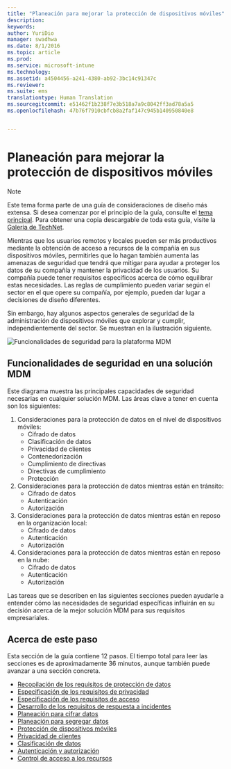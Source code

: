 ```yaml
---
title: "Planeación para mejorar la protección de dispositivos móviles"
description: 
keywords: 
author: YuriDio
manager: swadhwa
ms.date: 8/1/2016
ms.topic: article
ms.prod: 
ms.service: microsoft-intune
ms.technology: 
ms.assetid: a4504456-a241-4380-ab92-3bc14c91347c
ms.reviewer: 
ms.suite: ems
translationtype: Human Translation
ms.sourcegitcommit: e51462f1b238f7e3b518a7a9c8042ff3ad78a5a5
ms.openlocfilehash: 47b76f7910cbfcb8a2faf147c945b140950840e8


---
```


# Planeación para mejorar la protección de dispositivos móviles

>[!NOTE]
>Este tema forma parte de una guía de consideraciones de diseño más extensa. Si desea comenzar por el principio de la guía, consulte el [tema principal](mdm-design-considerations-guide.md). Para obtener una copia descargable de toda esta guía, visite la [Galería de TechNet](https://gallery.technet.microsoft.com/Mobile-Device-Management-7d401582).

Mientras que los usuarios remotos y locales pueden ser más productivos mediante la obtención de acceso a recursos de la compañía en sus dispositivos móviles, permitirles que lo hagan también aumenta las amenazas de seguridad que tendrá que mitigar para ayudar a proteger los datos de su compañía y mantener la privacidad de los usuarios. Su compañía puede tener requisitos específicos acerca de cómo equilibrar estas necesidades. Las reglas de cumplimiento pueden variar según el sector en el que opere su compañía, por ejemplo, pueden dar lugar a decisiones de diseño diferentes.
 
Sin embargo, hay algunos aspectos generales de seguridad de la administración de dispositivos móviles que explorar y cumplir, independientemente del sector. Se muestran en la ilustración siguiente.

![Funcionalidades de seguridad para la plataforma MDM](./media/MDM_Figure_08.png)

## Funcionalidades de seguridad en una solución MDM

Este diagrama muestra las principales capacidades de seguridad necesarias en cualquier solución MDM. Las áreas clave a tener en cuenta son los siguientes:

1. Consideraciones para la protección de datos en el nivel de dispositivos móviles:
    - Cifrado de datos
    - Clasificación de datos
    - Privacidad de clientes
    - Contenedorización
    - Cumplimiento de directivas
    - Directivas de cumplimiento
    - Protección
2. Consideraciones para la protección de datos mientras están en tránsito:
    - Cifrado de datos
    - Autenticación
    - Autorización
3. Consideraciones para la protección de datos mientras están en reposo en la organización local:
    - Cifrado de datos
    - Autenticación
    - Autorización
4. Consideraciones para la protección de datos mientras están en reposo en la nube:
    - Cifrado de datos
    - Autenticación
    - Autorización

Las tareas que se describen en las siguientes secciones pueden ayudarle a entender cómo las necesidades de seguridad específicas influirán en su decisión acerca de la mejor solución MDM para sus requisitos empresariales.

## Acerca de este paso

Esta sección de la guía contiene 12 pasos. El tiempo total para leer las secciones es de aproximadamente 36 minutos, aunque también puede avanzar a una sección concreta.

- [Recopilación de los requisitos de protección de datos](mdm-gather-data-protection-requirements.md)
- [Especificación de los requisitos de privacidad](mdm-specify-privacy-requirements.md)
- [Especificación de los requisitos de acceso](mdm-specify-your-access-requirements.md)
- [Desarrollo de los requisitos de respuesta a incidentes](mdm-develop-incident-response-requirements.md)
- [Planeación para cifrar datos](mdm-data-encryption.md)
- [Planeación para segregar datos](mdm-data-segregation.md)
- [Protección de dispositivos móviles](mdm-hardening-mobile-devices.md)
- [Privacidad de clientes](mdm-client-privacy.md)
- [Clasificación de datos](mdm-data-classification.md)
- [Autenticación y autorización](mdm-authentication-authorization.md)
- [Control de acceso a los recursos](mdm-access-control-resources.md)





<!--HONumber=Aug16_HO1-->


